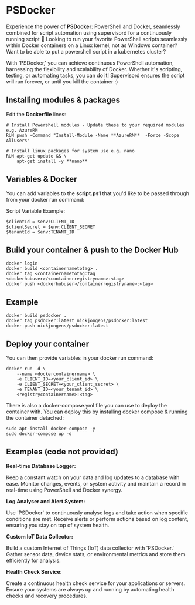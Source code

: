 # PSDocker
Experience the power of **PSDocker**: PowerShell and Docker, seamlessly combined for script automation using supervisord for a continuously running script 🚀
Looking to run your favorite PowerShell scripts seamlessly within Docker containers on a Linux kernel, not as Windows container? Want to be able to put a powershell script in a kubernetes cluster?

With 'PSDocker,' you can achieve continuous PowerShell automation, harnessing the flexibility and scalability of Docker. 
Whether it's scripting, testing, or automating tasks, you can do it! Supervisord ensures the script will run forever, or until you kill the container :)

## Installing modules & packages

Edit the **Dockerfile** lines:
```
# Install Powershell modules - Update these to your required modules e.g. AzureRM
RUN pwsh -Command "Install-Module -Name **AzureRM**  -Force -Scope AllUsers"
```
```
# Install linux packages for system use e.g. nano
RUN apt-get update && \
    apt-get install -y **nano**
```

## Variables & Docker
You can add variables to the **script.ps1** that you'd like to be passed through from your docker run command:

Script Variable Example:

```
$clientId = $env:CLIENT_ID
$clientSecret = $env:CLIENT_SECRET
$tenantId = $env:TENANT_ID
```

## Build your container & push to the Docker Hub
```
docker login
docker build <containernametotag> .
docker tag <containernametotag:tag <dockerhubuser>/<containerregistryname>:<tag>
docker push <dockerhubuser>/containerregistryname>:<tag>
```

## Example
```
docker build psdocker .
docker tag psdocker:latest nickjongens/psdocker:latest
docker push nickjongens/psdocker:latest
```

## Deploy your container

You can then provide variables in your docker run command:
```
docker run -d \
    --name <dockercontainername> \
    -e CLIENT_ID=<your_client_id> \
    -e CLIENT_SECRET=<your_client_secret> \
    -e TENANT_ID=<your_tenant_id> \
    <registrycontainername>:<tag>

```
There is also a docker-compose.yml file you can use to deploy the container with.
You can deploy this by installing docker compose & running the container detached:

```
sudo apt-install docker-compose -y
sudo docker-compose up -d
```

## Examples (code not provided)

**Real-time Database Logger:**

Keep a constant watch on your data and log updates to a database with ease. Monitor changes, events, or system activity and maintain a record in real-time using PowerShell and Docker synergy.

**Log Analyser and Alert System:**

Use 'PSDocker' to continuously analyse logs and take action when specific conditions are met. Receive alerts or perform actions based on log content, ensuring you stay on top of system health.

**Custom IoT Data Collector:**

Build a custom Internet of Things (IoT) data collector with 'PSDocker.' Gather sensor data, device stats, or environmental metrics and store them efficiently for analysis.

**Health Check Service**:

Create a continuous health check service for your applications or servers. Ensure your systems are always up and running by automating health checks and recovery procedures.
